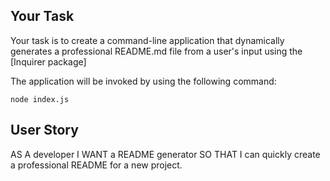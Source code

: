 ## Your Task

Your task is to create a command-line application that dynamically generates a professional README.md file from a user's input using the [Inquirer package]


The application will be invoked by using the following command:
```
node index.js
```

## User Story

AS A developer
I WANT a README generator
SO THAT I can quickly create a professional README for a new project.

